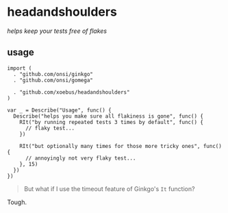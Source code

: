 # headandshoulders

*helps keep your tests free of flakes*

## usage

```
import (
  . "github.com/onsi/ginkgo"
  . "github.com/onsi/gomega"

  . "github.com/xoebus/headandshoulders"
)

var _ = Describe("Usage", func() {
  Describe("helps you make sure all flakiness is gone", func() {
    RIt("by running repeated tests 3 times by default", func() {
      // flaky test...
    })

    RIt("but optionally many times for those more tricky ones", func() {
      // annoyingly not very flaky test...
    }, 15)
  })
})
```

> But what if I use the timeout feature of Ginkgo's `It` function?

Tough.
